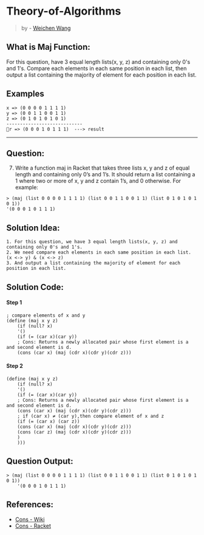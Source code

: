 # Theory-of-Algorithms
> by - [Weichen Wang](https://w326004741.github.io/)


## What is Maj Function:
For this question, have 3 equal length lists(x, y, z) and containing only 0's and 1's. Compare each elements in each same position in each list, then output a list containing the majority of element for each position in each list.

## Examples
```
x => (0 0 0 0 1 1 1 1)
y => (0 0 1 1 0 0 1 1)
z => (0 1 0 1 0 1 0 1)
----------------------------
r => (0 0 0 1 0 1 1 1)  ---> result
```

***

## Question:
7. Write a function maj in Racket that takes three lists x, y and z of equal length and
containing only 0’s and 1’s. It should return a list containing a 1 where two or more
of x, y and z contain 1’s, and 0 otherwise. For example:
```Racket
> (maj (list 0 0 0 0 1 1 1 1) (list 0 0 1 1 0 0 1 1) (list 0 1 0 1 0 1 0 1))
'(0 0 0 1 0 1 1 1)
```

## Solution Idea:
```
1. For this question, we have 3 equal length lists(x, y, z) and containing only 0's and 1's.
2. We need compare each elements in each same position in each list. (x <-> y) & (x <-> z)
3. And output a list containing the majority of element for each position in each list.
```
## Solution Code:
#### Step 1
```Racket
; compare elements of x and y
(define (maj x y z)
    (if (null? x)
    '()
    (if (= (car x)(car y)) 
    ; Cons: Returns a newly allocated pair whose first element is a and second element is d.
    (cons (car x) (maj (cdr x)(cdr y)(cdr z)))
```

#### Step 2
```Racket
(define (maj x y z)
    (if (null? x)
    '()
    (if (= (car x)(car y)) 
    ; Cons: Returns a newly allocated pair whose first element is a and second element is d.
    (cons (car x) (maj (cdr x)(cdr y)(cdr z)))
    ; if (car x) ≠ (car y),then compare element of x and z
    (if (= (car x) (car z))
    (cons (car x) (maj (cdr x)(cdr y)(cdr z)))
    (cons (car z) (maj (cdr x)(cdr y)(cdr z)))
    )
    )))
```

## Question Output:
```Racket
> (maj (list 0 0 0 0 1 1 1 1) (list 0 0 1 1 0 0 1 1) (list 0 1 0 1 0 1 0 1))
    '(0 0 0 1 0 1 1 1)
```

## References:
- [Cons - Wiki](https://en.wikipedia.org/wiki/Cons)
- [Cons - Racket](https://docs.racket-lang.org/reference/pairs.html?q=cons#%28def._%28%28quote._~23~25kernel%29._cons%29%29)